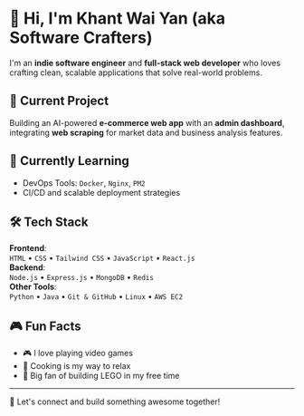 # 👋 Hi, I'm Khant Wai Yan (aka Software Crafters)

I'm an **indie software engineer** and **full-stack web developer** who loves crafting clean, scalable applications that solve real-world problems.

## 🚀 Current Project
Building an AI-powered **e-commerce web app** with an **admin dashboard**, integrating **web scraping** for market data and business analysis features.

## 🧠 Currently Learning
- DevOps Tools: `Docker`, `Nginx`, `PM2`
- CI/CD and scalable deployment strategies

## 🛠 Tech Stack
**Frontend**:  
`HTML` • `CSS` • `Tailwind CSS` • `JavaScript` • `React.js`  
**Backend**:  
`Node.js` • `Express.js` • `MongoDB` • `Redis`  
**Other Tools**:  
`Python` • `Java` • `Git & GitHub` • `Linux` • `AWS EC2`

## 🎮 Fun Facts
- 🎮 I love playing video games  
- 🍳 Cooking is my way to relax  
- 🧱 Big fan of building LEGO in my free time  

---

🔗 Let's connect and build something awesome together!

